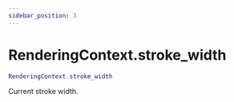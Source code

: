 ```yaml
---
sidebar_position: 3
---
```


# RenderingContext.stroke_width
```lua
RenderingContext.stroke_width
```
Current stroke width.
